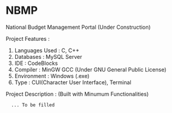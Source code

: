 # NBMP

National Budget Management Portal (Under Construction)

Project Features :

  1.  Languages Used : C, C++
  2.  Databases      : MySQL Server
  3.  IDE            : CodeBlocks
  4.  Compiler       : MinGW GCC (Under GNU General Public License)
  5.  Environment    : Windows (.exe)
  6.  Type           : CUI(Character User Interface), Terminal

Project Description : (Built with Minumum Functionalities)

      ... To be filled
